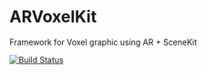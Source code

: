 # ARVoxelKit
Framework for Voxel graphic using AR + SceneKit

[![Build Status](https://travis-ci.org/VoxxxelAR/ARBoxKit.svg?branch=master)](https://travis-ci.org/VoxxxelAR/ARBoxKit)

